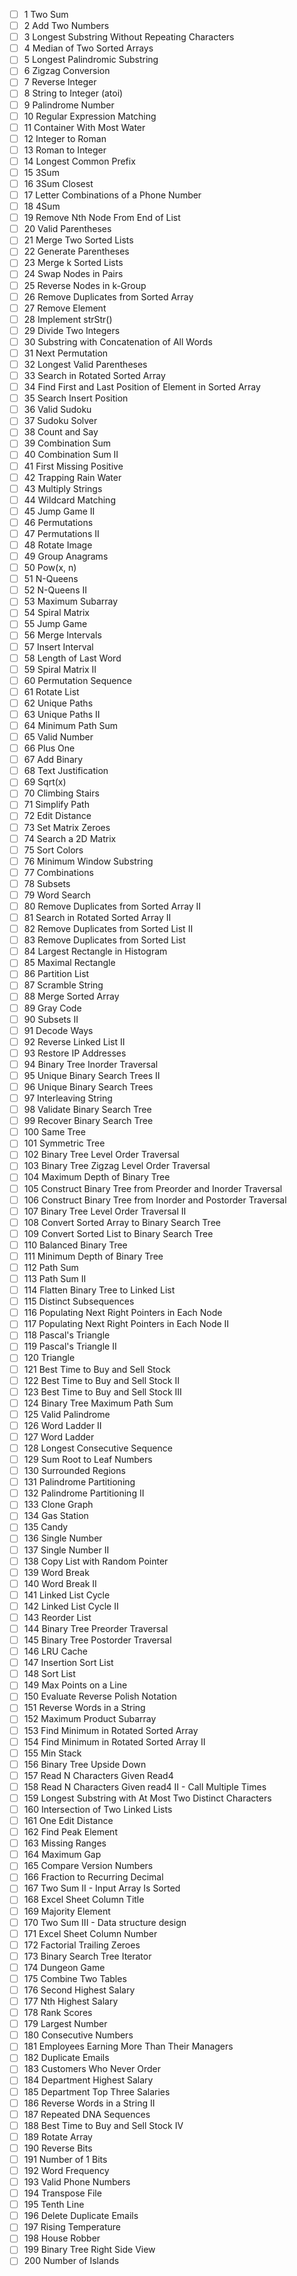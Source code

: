 - [ ] 1 Two Sum
- [ ] 2 Add Two Numbers
- [ ] 3 Longest Substring Without Repeating Characters
- [ ] 4 Median of Two Sorted Arrays
- [ ] 5 Longest Palindromic Substring
- [ ] 6 Zigzag Conversion
- [ ] 7 Reverse Integer
- [ ] 8 String to Integer (atoi)
- [ ] 9 Palindrome Number
- [ ] 10 Regular Expression Matching
- [ ] 11 Container With Most Water
- [ ] 12 Integer to Roman
- [ ] 13 Roman to Integer
- [ ] 14 Longest Common Prefix
- [ ] 15 3Sum
- [ ] 16 3Sum Closest
- [ ] 17 Letter Combinations of a Phone Number
- [ ] 18 4Sum
- [ ] 19 Remove Nth Node From End of List
- [ ] 20 Valid Parentheses
- [ ] 21 Merge Two Sorted Lists
- [ ] 22 Generate Parentheses
- [ ] 23 Merge k Sorted Lists
- [ ] 24 Swap Nodes in Pairs
- [ ] 25 Reverse Nodes in k-Group
- [ ] 26 Remove Duplicates from Sorted Array
- [ ] 27 Remove Element
- [ ] 28 Implement strStr()
- [ ] 29 Divide Two Integers
- [ ] 30 Substring with Concatenation of All Words
- [ ] 31 Next Permutation
- [ ] 32 Longest Valid Parentheses
- [ ] 33 Search in Rotated Sorted Array
- [ ] 34 Find First and Last Position of Element in Sorted Array
- [ ] 35 Search Insert Position
- [ ] 36 Valid Sudoku
- [ ] 37 Sudoku Solver
- [ ] 38 Count and Say
- [ ] 39 Combination Sum
- [ ] 40 Combination Sum II
- [ ] 41 First Missing Positive
- [ ] 42 Trapping Rain Water
- [ ] 43 Multiply Strings
- [ ] 44 Wildcard Matching
- [ ] 45 Jump Game II
- [ ] 46 Permutations
- [ ] 47 Permutations II
- [ ] 48 Rotate Image
- [ ] 49 Group Anagrams
- [ ] 50 Pow(x, n)
- [ ] 51 N-Queens
- [ ] 52 N-Queens II
- [ ] 53 Maximum Subarray
- [ ] 54 Spiral Matrix
- [ ] 55 Jump Game
- [ ] 56 Merge Intervals
- [ ] 57 Insert Interval
- [ ] 58 Length of Last Word
- [ ] 59 Spiral Matrix II
- [ ] 60 Permutation Sequence
- [ ] 61 Rotate List
- [ ] 62 Unique Paths
- [ ] 63 Unique Paths II
- [ ] 64 Minimum Path Sum
- [ ] 65 Valid Number
- [ ] 66 Plus One
- [ ] 67 Add Binary
- [ ] 68 Text Justification
- [ ] 69 Sqrt(x)
- [ ] 70 Climbing Stairs
- [ ] 71 Simplify Path
- [ ] 72 Edit Distance
- [ ] 73 Set Matrix Zeroes
- [ ] 74 Search a 2D Matrix
- [ ] 75 Sort Colors
- [ ] 76 Minimum Window Substring
- [ ] 77 Combinations
- [ ] 78 Subsets
- [ ] 79 Word Search
- [ ] 80 Remove Duplicates from Sorted Array II
- [ ] 81 Search in Rotated Sorted Array II
- [ ] 82 Remove Duplicates from Sorted List II
- [ ] 83 Remove Duplicates from Sorted List
- [ ] 84 Largest Rectangle in Histogram
- [ ] 85 Maximal Rectangle
- [ ] 86 Partition List
- [ ] 87 Scramble String
- [ ] 88 Merge Sorted Array
- [ ] 89 Gray Code
- [ ] 90 Subsets II
- [ ] 91 Decode Ways
- [ ] 92 Reverse Linked List II
- [ ] 93 Restore IP Addresses
- [ ] 94 Binary Tree Inorder Traversal
- [ ] 95 Unique Binary Search Trees II
- [ ] 96 Unique Binary Search Trees
- [ ] 97 Interleaving String
- [ ] 98 Validate Binary Search Tree
- [ ] 99 Recover Binary Search Tree
- [ ] 100 Same Tree
- [ ] 101 Symmetric Tree
- [ ] 102 Binary Tree Level Order Traversal
- [ ] 103 Binary Tree Zigzag Level Order Traversal
- [ ] 104 Maximum Depth of Binary Tree
- [ ] 105 Construct Binary Tree from Preorder and Inorder Traversal
- [ ] 106 Construct Binary Tree from Inorder and Postorder Traversal
- [ ] 107 Binary Tree Level Order Traversal II
- [ ] 108 Convert Sorted Array to Binary Search Tree
- [ ] 109 Convert Sorted List to Binary Search Tree
- [ ] 110 Balanced Binary Tree
- [ ] 111 Minimum Depth of Binary Tree
- [ ] 112 Path Sum
- [ ] 113 Path Sum II
- [ ] 114 Flatten Binary Tree to Linked List
- [ ] 115 Distinct Subsequences
- [ ] 116 Populating Next Right Pointers in Each Node
- [ ] 117 Populating Next Right Pointers in Each Node II
- [ ] 118 Pascal's Triangle
- [ ] 119 Pascal's Triangle II
- [ ] 120 Triangle
- [ ] 121 Best Time to Buy and Sell Stock
- [ ] 122 Best Time to Buy and Sell Stock II
- [ ] 123 Best Time to Buy and Sell Stock III
- [ ] 124 Binary Tree Maximum Path Sum
- [ ] 125 Valid Palindrome
- [ ] 126 Word Ladder II
- [ ] 127 Word Ladder
- [ ] 128 Longest Consecutive Sequence
- [ ] 129 Sum Root to Leaf Numbers
- [ ] 130 Surrounded Regions
- [ ] 131 Palindrome Partitioning
- [ ] 132 Palindrome Partitioning II
- [ ] 133 Clone Graph
- [ ] 134 Gas Station
- [ ] 135 Candy
- [ ] 136 Single Number
- [ ] 137 Single Number II
- [ ] 138 Copy List with Random Pointer
- [ ] 139 Word Break
- [ ] 140 Word Break II
- [ ] 141 Linked List Cycle
- [ ] 142 Linked List Cycle II
- [ ] 143 Reorder List
- [ ] 144 Binary Tree Preorder Traversal
- [ ] 145 Binary Tree Postorder Traversal
- [ ] 146 LRU Cache
- [ ] 147 Insertion Sort List
- [ ] 148 Sort List
- [ ] 149 Max Points on a Line
- [ ] 150 Evaluate Reverse Polish Notation
- [ ] 151 Reverse Words in a String
- [ ] 152 Maximum Product Subarray
- [ ] 153 Find Minimum in Rotated Sorted Array
- [ ] 154 Find Minimum in Rotated Sorted Array II
- [ ] 155 Min Stack
- [ ] 156 Binary Tree Upside Down
- [ ] 157 Read N Characters Given Read4
- [ ] 158 Read N Characters Given read4 II - Call Multiple Times
- [ ] 159 Longest Substring with At Most Two Distinct Characters
- [ ] 160 Intersection of Two Linked Lists
- [ ] 161 One Edit Distance
- [ ] 162 Find Peak Element
- [ ] 163 Missing Ranges
- [ ] 164 Maximum Gap
- [ ] 165 Compare Version Numbers
- [ ] 166 Fraction to Recurring Decimal
- [ ] 167 Two Sum II - Input Array Is Sorted
- [ ] 168 Excel Sheet Column Title
- [ ] 169 Majority Element
- [ ] 170 Two Sum III - Data structure design
- [ ] 171 Excel Sheet Column Number
- [ ] 172 Factorial Trailing Zeroes
- [ ] 173 Binary Search Tree Iterator
- [ ] 174 Dungeon Game
- [ ] 175 Combine Two Tables
- [ ] 176 Second Highest Salary
- [ ] 177 Nth Highest Salary
- [ ] 178 Rank Scores
- [ ] 179 Largest Number
- [ ] 180 Consecutive Numbers
- [ ] 181 Employees Earning More Than Their Managers
- [ ] 182 Duplicate Emails
- [ ] 183 Customers Who Never Order
- [ ] 184 Department Highest Salary
- [ ] 185 Department Top Three Salaries
- [ ] 186 Reverse Words in a String II
- [ ] 187 Repeated DNA Sequences
- [ ] 188 Best Time to Buy and Sell Stock IV
- [ ] 189 Rotate Array
- [ ] 190 Reverse Bits
- [ ] 191 Number of 1 Bits
- [ ] 192 Word Frequency
- [ ] 193 Valid Phone Numbers
- [ ] 194 Transpose File
- [ ] 195 Tenth Line
- [ ] 196 Delete Duplicate Emails
- [ ] 197 Rising Temperature
- [ ] 198 House Robber
- [ ] 199 Binary Tree Right Side View
- [ ] 200 Number of Islands
